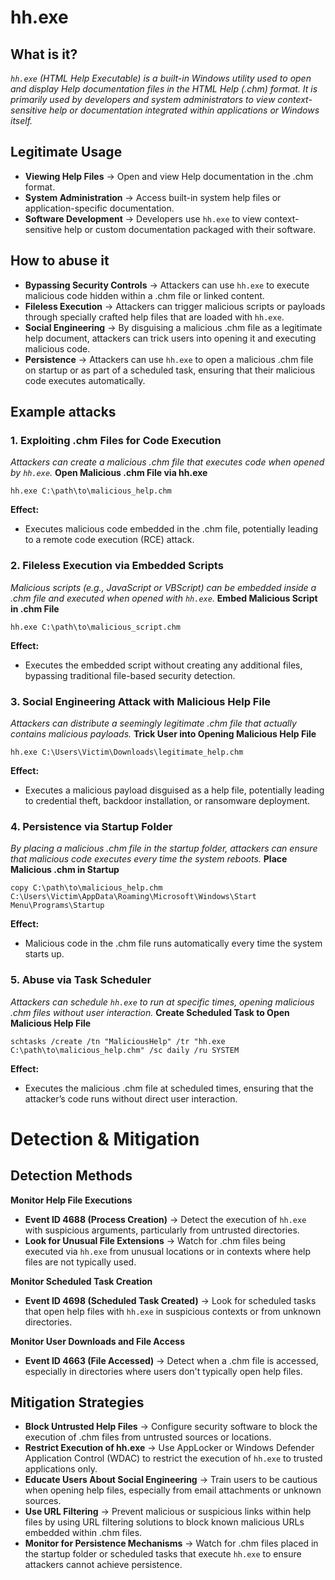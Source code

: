 # hh.exe
## What is it?
*```hh.exe``` (HTML Help Executable) is a built-in Windows utility used to open and display Help documentation files in the HTML Help (.chm) format.*
*It is primarily used by developers and system administrators to view context-sensitive help or documentation integrated within applications or Windows itself.*

## Legitimate Usage
- **Viewing Help Files** → Open and view Help documentation in the .chm format.
- **System Administration** → Access built-in system help files or application-specific documentation.
- **Software Development** → Developers use ```hh.exe``` to view context-sensitive help or custom documentation packaged with their software.

## How to abuse it
- **Bypassing Security Controls** → Attackers can use ```hh.exe``` to execute malicious code hidden within a .chm file or linked content.
- **Fileless Execution** → Attackers can trigger malicious scripts or payloads through specially crafted help files that are loaded with ```hh.exe```.
- **Social Engineering** → By disguising a malicious .chm file as a legitimate help document, attackers can trick users into opening it and executing malicious code.
- **Persistence** → Attackers can use ```hh.exe``` to open a malicious .chm file on startup or as part of a scheduled task, ensuring that their malicious code executes automatically.

## Example attacks
### 1. Exploiting .chm Files for Code Execution
*Attackers can create a malicious .chm file that executes code when opened by ```hh.exe```.*
**Open Malicious .chm File via hh.exe**

```
hh.exe C:\path\to\malicious_help.chm
```

**Effect:**
- Executes malicious code embedded in the .chm file, potentially leading to a remote code execution (RCE) attack.

### 2. Fileless Execution via Embedded Scripts
*Malicious scripts (e.g., JavaScript or VBScript) can be embedded inside a .chm file and executed when opened with ```hh.exe```.*
**Embed Malicious Script in .chm File**

```
hh.exe C:\path\to\malicious_script.chm
```

**Effect:**
- Executes the embedded script without creating any additional files, bypassing traditional file-based security detection.

### 3. Social Engineering Attack with Malicious Help File
*Attackers can distribute a seemingly legitimate .chm file that actually contains malicious payloads.*
**Trick User into Opening Malicious Help File**

```
hh.exe C:\Users\Victim\Downloads\legitimate_help.chm
```

**Effect:**
- Executes a malicious payload disguised as a help file, potentially leading to credential theft, backdoor installation, or ransomware deployment.

### 4. Persistence via Startup Folder
*By placing a malicious .chm file in the startup folder, attackers can ensure that malicious code executes every time the system reboots.*
**Place Malicious .chm in Startup**

```
copy C:\path\to\malicious_help.chm C:\Users\Victim\AppData\Roaming\Microsoft\Windows\Start Menu\Programs\Startup
```

**Effect:**
- Malicious code in the .chm file runs automatically every time the system starts up.

### 5. Abuse via Task Scheduler
*Attackers can schedule ```hh.exe``` to run at specific times, opening malicious .chm files without user interaction.*
**Create Scheduled Task to Open Malicious Help File**

```
schtasks /create /tn "MaliciousHelp" /tr "hh.exe C:\path\to\malicious_help.chm" /sc daily /ru SYSTEM
```

**Effect:**
- Executes the malicious .chm file at scheduled times, ensuring that the attacker’s code runs without direct user interaction.

# Detection & Mitigation
## Detection Methods
**Monitor Help File Executions**
- **Event ID 4688 (Process Creation)** → Detect the execution of ```hh.exe``` with suspicious arguments, particularly from untrusted directories.
- **Look for Unusual File Extensions** → Watch for .chm files being executed via ```hh.exe``` from unusual locations or in contexts where help files are not typically used.

**Monitor Scheduled Task Creation**
- **Event ID 4698 (Scheduled Task Created)** → Look for scheduled tasks that open help files with ```hh.exe``` in suspicious contexts or from unknown directories.

**Monitor User Downloads and File Access**
- **Event ID 4663 (File Accessed)** → Detect when a .chm file is accessed, especially in directories where users don't typically open help files.

## Mitigation Strategies
- **Block Untrusted Help Files** → Configure security software to block the execution of .chm files from untrusted sources or locations.
- **Restrict Execution of hh.exe** → Use AppLocker or Windows Defender Application Control (WDAC) to restrict the execution of ```hh.exe``` to trusted applications only.
- **Educate Users About Social Engineering** → Train users to be cautious when opening help files, especially from email attachments or unknown sources.
- **Use URL Filtering** → Prevent malicious or suspicious links within help files by using URL filtering solutions to block known malicious URLs embedded within .chm files.
- **Monitor for Persistence Mechanisms** → Watch for .chm files placed in the startup folder or scheduled tasks that execute ```hh.exe``` to ensure attackers cannot achieve persistence.
